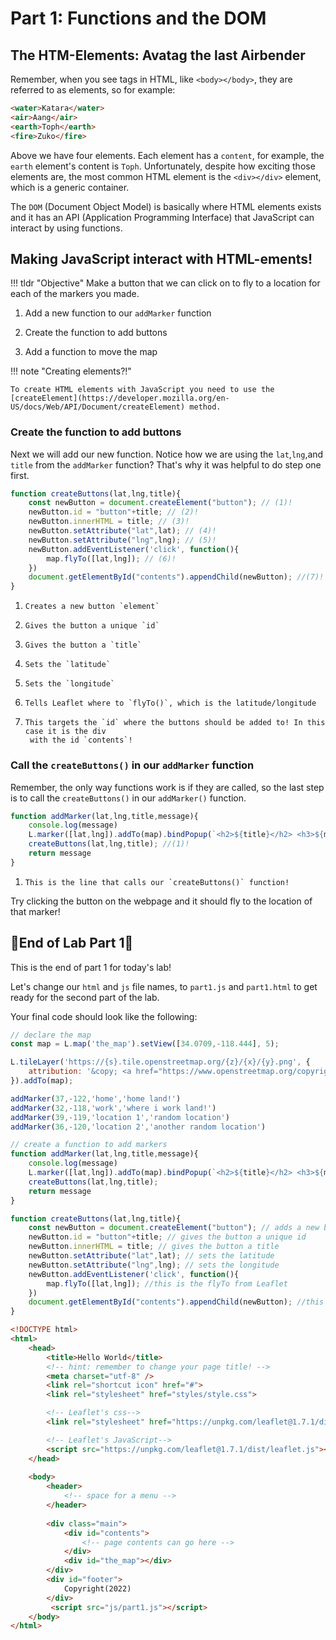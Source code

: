 # Part 1: Functions and the DOM

## **The HTM-Elements: Avatag the last Airbender**

Remember, when you see tags in HTML, like `<body></body>`, they are referred to as elements, so for example:
```html
<water>Katara</water> 
<air>Aang</air> 
<earth>Toph</earth> 
<fire>Zuko</fire>
```

Above we have four elements. Each element has a `content`, for example, the `earth` element's content is `Toph`. Unfortunately, despite how exciting those elements are, the most common HTML element is the `<div></div>` element, which is a generic container.

The `DOM` (Document Object Model) is basically where HTML elements exists and it has an API (Application Programming Interface) that JavaScript can interact by using functions.

## Making JavaScript interact with HTML-ements!

!!! tldr "Objective"
    Make a button that we can click on to fly to a location for each of the markers you made.

1. Add a new function to our `addMarker` function

2. Create the function to add buttons

3. Add a function to move the map

!!! note "Creating elements?!"

    To create HTML elements with JavaScript you need to use the [createElement](https://developer.mozilla.org/en-US/docs/Web/API/Document/createElement) method.
 
### Create the function to add buttons

Next we will add our new function. Notice how we are using the `lat`,`lng`,and `title` from the `addMarker` function? That's why it was helpful to do step one first.

```js title="js/init.js"
function createButtons(lat,lng,title){
    const newButton = document.createElement("button"); // (1)! 
    newButton.id = "button"+title; // (2)! 
    newButton.innerHTML = title; // (3)! 
    newButton.setAttribute("lat",lat); // (4)! 
    newButton.setAttribute("lng",lng); // (5)! 
    newButton.addEventListener('click', function(){
        map.flyTo([lat,lng]); // (6)! 
    })
    document.getElementById("contents").appendChild(newButton); //(7)! 
}
```

1.     Creates a new button `element`
2.     Gives the button a unique `id`
3.     Gives the button a `title`
4.     Sets the `latitude`
5.     Sets the `longitude`
6.     Tells Leaflet where to `flyTo()`, which is the latitude/longitude
7.     This targets the `id` where the buttons should be added to! In this case it is the div  
        with the id `contents`!

### Call the `createButtons()` in our `addMarker` function

Remember, the only way functions work is if they are called, so the last step is to call the `createButtons()` in our `addMarker()` function.

```js title="js/init.js" hl_lines="4"
function addMarker(lat,lng,title,message){
    console.log(message)
    L.marker([lat,lng]).addTo(map).bindPopup(`<h2>${title}</h2> <h3>${message}</h3>`)
    createButtons(lat,lng,title); //(1)!
    return message
}
```

1.     This is the line that calls our `createButtons()` function!

Try clicking the button on the webpage and it should fly to the location of that marker!

## 🛑End of Lab Part 1🛑

This is the end of part 1 for today's lab! 

Let's change our `html` and `js` file names, to `part1.js` and `part1.html` to get ready for the second part of the lab.

Your final code should look like the following:

```js title="js/part1.js" linenums="1" hl_lines="17 21-30"
// declare the map
const map = L.map('the_map').setView([34.0709,-118.444], 5);

L.tileLayer('https://{s}.tile.openstreetmap.org/{z}/{x}/{y}.png', {
    attribution: '&copy; <a href="https://www.openstreetmap.org/copyright">OpenStreetMap</a> contributors'
}).addTo(map);

addMarker(37,-122,'home','home land!')
addMarker(32,-118,'work','where i work land!')
addMarker(39,-119,'location 1','random location')
addMarker(36,-120,'location 2','another random location')

// create a function to add markers
function addMarker(lat,lng,title,message){
    console.log(message)
    L.marker([lat,lng]).addTo(map).bindPopup(`<h2>${title}</h2> <h3>${message}</h3>`)
    createButtons(lat,lng,title);
    return message
}

function createButtons(lat,lng,title){
    const newButton = document.createElement("button"); // adds a new button
    newButton.id = "button"+title; // gives the button a unique id
    newButton.innerHTML = title; // gives the button a title
    newButton.setAttribute("lat",lat); // sets the latitude 
    newButton.setAttribute("lng",lng); // sets the longitude 
    newButton.addEventListener('click', function(){
        map.flyTo([lat,lng]); //this is the flyTo from Leaflet
    })
    document.getElementById("contents").appendChild(newButton); //this adds the button to our page.
}
```

```html title="part1.html" linenums="1" hl_lines="28"
<!DOCTYPE html>
<html>
    <head>
        <title>Hello World</title>
        <!-- hint: remember to change your page title! -->
        <meta charset="utf-8" />
        <link rel="shortcut icon" href="#">
        <link rel="stylesheet" href="styles/style.css">

        <!-- Leaflet's css-->
        <link rel="stylesheet" href="https://unpkg.com/leaflet@1.7.1/dist/leaflet.css" />

        <!-- Leaflet's JavaScript-->
        <script src="https://unpkg.com/leaflet@1.7.1/dist/leaflet.js"></script>
    </head>
    
    <body>
        <header>
            <!-- space for a menu -->
        </header>
        
        <div class="main">
            <div id="contents">
                <!-- page contents can go here -->
            </div>
            <div id="the_map"></div>
        </div>
        <div id="footer">
            Copyright(2022)
        </div>
         <script src="js/part1.js"></script>
    </body>
</html>
```